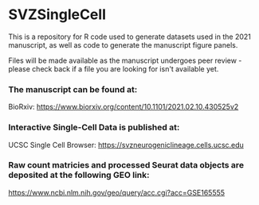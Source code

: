 # SVZSingleCell

This is a repository for R code used to generate datasets used in the 2021 manuscript, as well as code to generate the manuscript figure panels.

Files will be made available as the manuscript undergoes peer review - please check back if a file you are looking for isn't available yet.

### The manuscript can be found at: 
BioRxiv: https://www.biorxiv.org/content/10.1101/2021.02.10.430525v2

### Interactive Single-Cell Data is published at:
UCSC Single Cell Browser: https://svzneurogeniclineage.cells.ucsc.edu

### Raw count matricies and processed Seurat data objects are deposited at the following GEO link:
https://www.ncbi.nlm.nih.gov/geo/query/acc.cgi?acc=GSE165555

